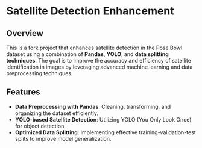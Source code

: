 # Satellite Detection Enhancement

## Overview
This is a fork project that enhances satellite detection in the Pose Bowl dataset using a combination of **Pandas**, **YOLO**, and **data splitting techniques**. The goal is to improve the accuracy and efficiency of satellite identification in images by leveraging advanced machine learning and data preprocessing techniques.

## Features
- **Data Preprocessing with Pandas**: Cleaning, transforming, and organizing the dataset efficiently.
- **YOLO-based Satellite Detection**: Utilizing YOLO (You Only Look Once) for object detection.
- **Optimized Data Splitting**: Implementing effective training-validation-test splits to improve model generalization.
